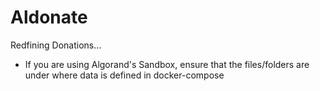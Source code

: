 # Aldonate
 Redfining Donations...

* If you are using Algorand's Sandbox, ensure that the files/folders are under where data is defined in docker-compose
